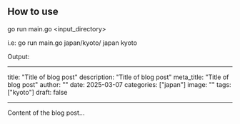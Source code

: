 ## How to use

go run main.go <input_directory> <category> <tag>

i.e: go run main.go japan/kyoto/ japan kyoto

Output:

---

title: "Title of blog post"
description: "Title of blog post"
meta_title: "Title of blog post"
author: ""
date: 2025-03-07
categories: ["japan"]
image: ""
tags: ["kyoto"]
draft: false

---

Content of the blog post...
